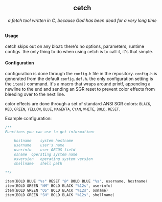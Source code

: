 <h2 align="center">cetch</h2>
<h6 align="center">a fetch tool written in C, because God has been dead for
a very long time</h6>

#### Usage

cetch skips out on any bloat: there's no options, parameters, runtime
configs. the only thing to do when using cetch is to call it, it's that
simple.

#### Configuration

configuration is done through the `config.h` file in the repository.
`config.h` is generated from the default `config.def.h`. the
only configuration setting is the `item()` command. It's a macro that wraps
around printf, appending a newline to the end and sending an SGR reset to
prevent color effects from bleeding over to the next line.

color effects are done through a set of standard ANSI SGR colors:
`BLACK`, `RED`, `GREEN`, `YELLOW`, `BLUE`, `MAGENTA`, `CYAN`, `WHITE`,
`BOLD`, `RESET`.

Example configuration:
```C
/**
Functions you can use to get information:

    hostname	system hostname
    username	user's name
    userinfo    user GECOS field
    osname	operating system name
    osversion	operating system version
    shellname	shell path
    
**/

item(BOLD BLUE "%s" RESET "@" BOLD BLUE "%s", username, hostname)
item(BOLD GREEN "NM" BOLD BLACK "%12s", userinfo)
item(BOLD GREEN "OS" BOLD BLACK "%12s", osname)
item(BOLD GREEN "SH" BOLD BLACK "%12s", shellname)
```